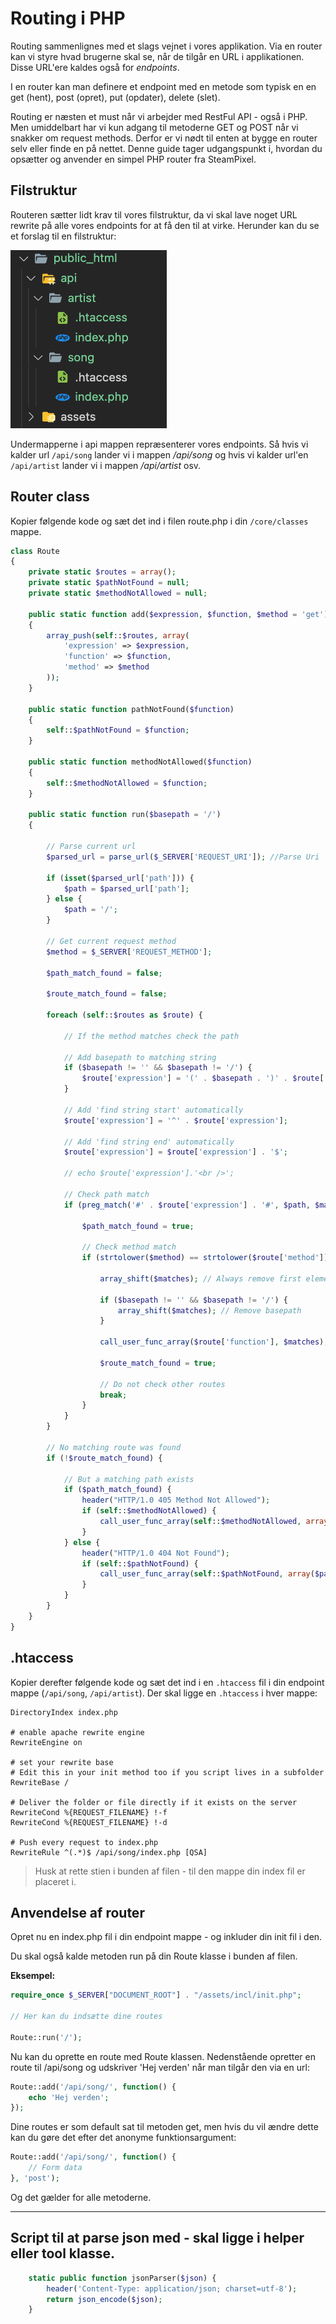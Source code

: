 # Routing i PHP
Routing sammenlignes med et slags vejnet i vores applikation. Via en router kan vi styre hvad brugerne skal se, når de tilgår en URL i applikationen. Disse URL'ere kaldes også for *endpoints*.

I en router kan man definere et endpoint med en metode som typisk en en get (hent), post (opret), put (opdater), delete (slet).

Routing er næsten et must når vi arbejder med RestFul API - også i PHP. Men umiddelbart har vi kun adgang til metoderne GET og POST når vi snakker om request methods. Derfor er vi nødt til enten at bygge en router selv eller finde en på nettet. Denne guide tager udgangspunkt i, hvordan du opsætter og anvender en simpel PHP router fra SteamPixel.

## Filstruktur
Routeren sætter lidt krav til vores filstruktur, da vi skal lave noget URL rewrite på alle vores endpoints for at få den til at virke. Herunder kan du se et forslag til en filstruktur:

![Forslag til RESTful API fil struktur](../img/router-struct.png)

Undermapperne i api mappen repræsenterer vores endpoints. Så hvis vi kalder url `/api/song` lander vi i mappen */api/song* og hvis vi kalder url'en `/api/artist` lander vi i mappen */api/artist* osv.

## Router class
Kopier følgende kode og sæt det ind i filen route.php i din `/core/classes` mappe.
```php
class Route
{
    private static $routes = array();
    private static $pathNotFound = null;
    private static $methodNotAllowed = null;

    public static function add($expression, $function, $method = 'get')
    {
        array_push(self::$routes, array(
            'expression' => $expression,
            'function' => $function,
            'method' => $method
        ));
    }

    public static function pathNotFound($function)
    {
        self::$pathNotFound = $function;
    }

    public static function methodNotAllowed($function)
    {
        self::$methodNotAllowed = $function;
    }

    public static function run($basepath = '/')
    {

        // Parse current url
        $parsed_url = parse_url($_SERVER['REQUEST_URI']); //Parse Uri

        if (isset($parsed_url['path'])) {
            $path = $parsed_url['path'];
        } else {
            $path = '/';
        }

        // Get current request method
        $method = $_SERVER['REQUEST_METHOD'];

        $path_match_found = false;

        $route_match_found = false;

        foreach (self::$routes as $route) {

            // If the method matches check the path

            // Add basepath to matching string
            if ($basepath != '' && $basepath != '/') {
                $route['expression'] = '(' . $basepath . ')' . $route['expression'];
            }

            // Add 'find string start' automatically
            $route['expression'] = '^' . $route['expression'];

            // Add 'find string end' automatically
            $route['expression'] = $route['expression'] . '$';

            // echo $route['expression'].'<br />';

            // Check path match
            if (preg_match('#' . $route['expression'] . '#', $path, $matches)) {

                $path_match_found = true;

                // Check method match
                if (strtolower($method) == strtolower($route['method'])) {

                    array_shift($matches); // Always remove first element. This contains the whole string

                    if ($basepath != '' && $basepath != '/') {
                        array_shift($matches); // Remove basepath
                    }

                    call_user_func_array($route['function'], $matches);

                    $route_match_found = true;

                    // Do not check other routes
                    break;
                }
            }
        }

        // No matching route was found
        if (!$route_match_found) {

            // But a matching path exists
            if ($path_match_found) {
                header("HTTP/1.0 405 Method Not Allowed");
                if (self::$methodNotAllowed) {
                    call_user_func_array(self::$methodNotAllowed, array($path, $method));
                }
            } else {
                header("HTTP/1.0 404 Not Found");
                if (self::$pathNotFound) {
                    call_user_func_array(self::$pathNotFound, array($path));
                }
            }
        }
    }
}
```
## .htaccess
Kopier derefter følgende kode og sæt det ind i en `.htaccess` fil i din endpoint mappe (`/api/song`, `/api/artist`). Der skal ligge en `.htaccess` i hver mappe:
```
DirectoryIndex index.php

# enable apache rewrite engine
RewriteEngine on

# set your rewrite base
# Edit this in your init method too if you script lives in a subfolder
RewriteBase /

# Deliver the folder or file directly if it exists on the server
RewriteCond %{REQUEST_FILENAME} !-f
RewriteCond %{REQUEST_FILENAME} !-d
 
# Push every request to index.php
RewriteRule ^(.*)$ /api/song/index.php [QSA]
```
> Husk at rette stien i bunden af filen - til den mappe din index fil er placeret i.
## Anvendelse af router
Opret nu en index.php fil i din endpoint mappe - og inkluder din init fil i den.

Du skal også kalde metoden run på din Route klasse i bunden af filen.

**Eksempel:**
```php
require_once $_SERVER["DOCUMENT_ROOT"] . "/assets/incl/init.php";

// Her kan du indsætte dine routes

Route::run('/');
```
Nu kan du oprette en route med Route klassen. Nedenstående opretter en route til /api/song og udskriver 'Hej verden' når man tilgår den via en url:
```php
Route::add('/api/song/', function() {
	echo 'Hej verden';
});
```
Dine routes er som default sat til metoden get, men hvis du vil ændre dette kan du gøre det efter det anonyme funktionsargument:
```php
Route::add('/api/song/', function() {
	// Form data
}, 'post');
```
Og det gælder for alle metoderne.
___
## Script til at parse json med - skal ligge i helper eller tool klasse.
```php
	static public function jsonParser($json) {
		header('Content-Type: application/json; charset=utf-8');
		return json_encode($json);
	}
```


